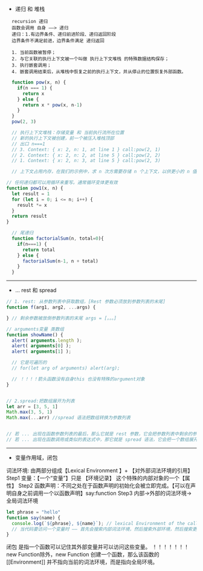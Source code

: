 - 递归 和 堆栈
<!-- 递归 -->
```
  recursion 递归 
  函数会调用 自身 ——> 递归
  递归：1.有边界条件、递归前进阶段、递归返回阶段
  边界条件不满足前进，边界条件满足 递归返回
```
<!-- 递归调用是如何工作的？执行上下文和执行上下文堆栈 -->
```
  1. 当前函数被暂停；
  2. 与它关联的执行上下文被一个叫做 执行上下文堆栈 的特殊数据结构保存；
  3. 执行嵌套调用；
  4. 嵌套调用结束后，从堆栈中恢复之前的执行上下文，并从停止的位置恢复外部函数。
```
<!-- 
 执行上下文: 是一个内部数据结构，它包含有关函数执行时的详细细节：当前控制流所在的位置，当前的变量，this 的值（此处我们不使用它），以及其它的一些内部细节。一个函数调用仅具有【一个】与其相关联的执行上下文
 执行上下文堆栈：存储变量 和 当前执行流所在位置  
-->

``` javascript
  function pow(x, n) {
    if(n === 1) {
      return x
    } else {
      return x * pow(x, n-1)
    }
  }
  pow(2, 3) 

  // 执行上下文堆栈：存储变量 和 当前执行流所在位置 
  // 新的执行上下文被创建，前一个被压入堆栈顶部
  // 出口 n===1 
  // 3. Context: { x: 2, n: 1, at line 1 } call:pow(2, 1)
  // 2. Context: { x: 2, n: 2, at line 5 } call:pow(2, 2)
  // 1. Context: { x: 2, n: 3, at line 5 } call:pow(2, 3)

  // 上下文占用内存，在我们的示例中，求 n 次方需要存储 n 个上下文，以供更小的 n 值进行计算使用。
```

```javascript
// 任何递归都可以用循环来重写。通常循环变体更有效
function pow1(x, n) {
  let result = 1
  for (let i = 0; i <= n; i++) {
    result *= x
  }
  return result
}
```

``` javascript
  // 尾递归
  function factorialSum(n, total=0){
    if(n===1) {
      return total
    } else {
      factorialSum(n-1, n + total)
    }
  }

```

---
- ... rest 和 spread
``` javascript
// 1. rest: 从参数列表中获取数组，[Rest 参数必须放到参数列表的末尾]
function f(arg1, arg2, ...args) {

} // 剩余参数被放倒参数列表的末尾 args = [。。。]

// arguments变量 类数组
function showName() {
  alert( arguments.length );
  alert( arguments[0] );
  alert( arguments[1] );

  // 它是可遍历的
  // for(let arg of arguments) alert(arg);

  // ！！！！箭头函数没有自身this 也没有特殊的argument对象
}


// 2.spread:把数组展开为列表
let arr = [3, 5, 1]
Math.max(3, 5, 1)
Math.max(...arr) //spread 语法把数组转换为参数列表


// 若 ... 出现在函数参数列表的最后，那么它就是 rest 参数，它会把参数列表中剩余的参数收集到一个数组中。
// 若 ... 出现在函数调用或类似的表达式中，那它就是 spread 语法，它会把一个数组展开为列表。
```
---

- 变量作用域，闭包
<!-- 作用域 -->
  
  词法环境: 由两部分组成【Lexical Environment 】+ 【对外部词法环境的引用】
  Step1 变量：【一个“变量”】只是 【环境记录】 这个特殊的内部对象的一个【属性】
  Step2 函数声明：不同之处在于函数声明的初始化会被立即完成。【可以在声明自身之前调用一个以函数声明】say:function
  Step3 内部->外部的词法环境->全局词法环境
  ``` javascript
  let phrase = "hello"
  function say(name) {
    console.log(`${phrase}, ${name}`); // lexical Environment of the call : [name]:John -> outer:[say]: function, [phrase]: "Hello" -> null
    // 当代码要访问一个变量时 —— 首先会搜索内部词法环境，然后搜索外部环境，然后搜索更外部的环境，以此类推，直到全局词法环境。
  }
  ```

<!-- 闭包 -->
闭包 是指一个函数可以记住其外部变量并可以访问这些变量。
！！！！！！！new Function除外，new Function 创建一个函数，那么该函数的 [[Environment]] 并不指向当前的词法环境，而是指向全局环境。




<!-- 装饰器模式和转发 apply,call -->

<!-- 原型 -->

<!-- 异步 -->

